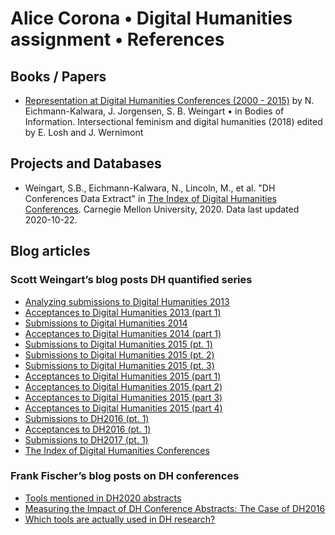 # Alice Corona • Digital Humanities assignment • References


## Books / Papers
- [Representation at Digital Humanities Conferences (2000 - 2015)](https://dhdebates.gc.cuny.edu/read/untitled-4e08b137-aec5-49a4-83c0-38258425f145/section/1a42a2db-1dda-4540-877a-5c7f92e2c13e#cvi) by N. Eichmann-Kalwara, J. Jorgensen, S. B. Weingart • in Bodies of Information. Intersectional feminism and digital humanities (2018) edited by E. Losh and J. Wernimont


## Projects and Databases
- Weingart, S.B., Eichmann-Kalwara, N., Lincoln, M., et al. "DH Conferences Data Extract" in [The Index of Digital Humanities Conferences](https://dh-abstracts.library.cmu.edu/). Carnegie Mellon University, 2020. Data last updated 2020-10-22. 


## Blog articles
### Scott Weingart’s blog posts DH quantified series
- [Analyzing submissions to Digital Humanities 2013](http://scottbot.net/digital-humanities-2013-submission-analysis/)
- [Acceptances to Digital Humanities 2013 (part 1)](http://www.scottbot.net/HIAL/index.html@p=35242.html)
- [Submissions to Digital Humanities 2014](http://www.scottbot.net/HIAL/index.html@p=39588.html)
- [Acceptances to Digital Humanities 2014 (part 1)](http://www.scottbot.net/HIAL/index.html@p=40695.html)
- [Submissions to Digital Humanities 2015 (pt. 1)](http://www.scottbot.net/HIAL/index.html@p=41041.html)
- [Submissions to Digital Humanities 2015 (pt. 2)](http://www.scottbot.net/HIAL/index.html@p=41053.html)
- [Submissions to Digital Humanities 2015 (pt. 3)](http://www.scottbot.net/HIAL/index.html@p=41064.html)
- [Acceptances to Digital Humanities 2015 (part 1)](http://www.scottbot.net/HIAL/index.html@p=41327.html)
- [Acceptances to Digital Humanities 2015 (part 2)](http://www.scottbot.net/HIAL/index.html@p=41347.html)
- [Acceptances to Digital Humanities 2015 (part 3)](http://www.scottbot.net/HIAL/index.html@p=41355.html)
- [Acceptances to Digital Humanities 2015 (part 4)](http://www.scottbot.net/HIAL/index.html@p=41375.html)
- [Submissions to DH2016 (pt. 1)](http://www.scottbot.net/HIAL/index.html@p=41533.html)
- [Acceptances to DH2016 (pt. 1)](http://scottbot.net/acceptances-to-dh2016-pt-1/)
- [Submissions to DH2017 (pt. 1)](http://scottbot.net/submissions-to-dh2017-pt-1/)
- [The Index of Digital Humanities Conferences](http://scottbot.net/tag/dhconf/)

### Frank Fischer’s blog posts on DH conferences 
- [Tools mentioned in DH2020 abstracts](https://weltliteratur.net/tools-mentioned-in-dh2020-abstracts/)
- [Measuring the Impact of DH Conference Abstracts: The Case of DH2016](https://weltliteratur.net/measuring-impact-dh-conference-proceedings/)
- [Which tools are actually used in DH research?](https://weltliteratur.net/dh-tools-used-in-research/)

